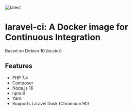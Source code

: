 ![latest](https://github.com/lbausch/laravel-ci/actions/workflows/docker-registry.yml/badge.svg)

# laravel-ci: A Docker image for Continuous Integration

Based on Debian 10 (buster)

## Features
+ PHP 7.4
+ Composer
+ Node.js 16
+ npm 8
+ Yarn
+ Supports Laravel Dusk (Chromium 90)
